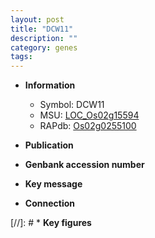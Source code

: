 ```yaml
---
layout: post
title: "DCW11"
description: ""
category: genes
tags: 
---
```


* **Information**  
    + Symbol: DCW11  
    + MSU: [LOC_Os02g15594](http://rice.uga.edu/cgi-bin/ORF_infopage.cgi?orf=LOC_Os02g15594)  
    + RAPdb: [Os02g0255100](http://rapdb.dna.affrc.go.jp/viewer/gbrowse_details/irgsp1?name=Os02g0255100)  

* **Publication**  

* **Genbank accession number**  

* **Key message**  

* **Connection**  

[//]: # * **Key figures**  


